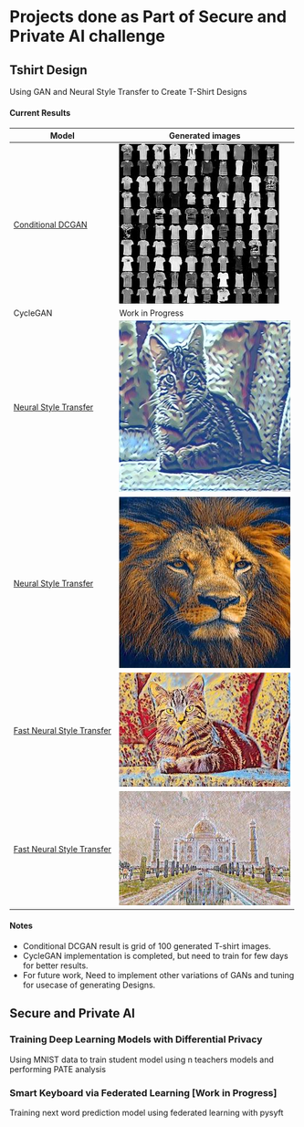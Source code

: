 # Projects done as Part of Secure and Private AI challenge 

## Tshirt Design

Using GAN and Neural Style Transfer to Create T-Shirt Designs

#### Current Results

|Model | Generated images |
|---| --- |
|[Conditional DCGAN](GAN_design/GAN_implementations/Conditional_DCGAN_MNIST.ipynb)|![C_DCGAN](GAN_design/images/Conditional_DCGAN/Fashion_MNIST_Tshirt.jpg) |
|CycleGAN | Work in Progress |
|[Neural Style Transfer](GAN_design/Neural_Style_Transfer/Neural_Style_Transfer.ipynb)| ![cat](GAN_design/images/Neural_Style_Transfer/cat_output_40000.jpg) |
|[Neural Style Transfer](GAN_design/Neural_Style_Transfer/Neural_Style_Transfer.ipynb)| ![tiger](GAN_design/images/Neural_Style_Transfer/tiger_ice.jpg) |
|[Fast Neural Style Transfer](https://github.com/pytorch/examples/tree/master/fast_neural_style)| ![cat_candy](GAN_design/images/Fast_Neural_Style_Transfer/cat_candy.jpg) |
|[Fast Neural Style Transfer](https://github.com/pytorch/examples/tree/master/fast_neural_style)| ![tajmahal_mosaic](GAN_design/images/Fast_Neural_Style_Transfer/tajmahal_mosaic.jpg) |


#### Notes
* Conditional DCGAN result is grid of 100 generated T-shirt images.
* CycleGAN implementation is completed, but need to train for few days for better results.
* For future work, Need to implement other variations of GANs and tuning for usecase of generating Designs.


## Secure and Private AI 

### Training Deep Learning Models with Differential Privacy
   
   Using MNIST data to train student model using n teachers models and performing PATE analysis
   
### Smart Keyboard via Federated Learning [Work in Progress]
   
   Training next word prediction model using federated learning with pysyft
